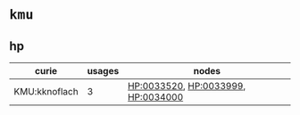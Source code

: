 # `kmu`

## hp

| curie         |   usages | nodes                                                                                                                                                                     |
|---------------|----------|---------------------------------------------------------------------------------------------------------------------------------------------------------------------------|
| KMU:kknoflach |        3 | [HP:0033520](http://purl.obolibrary.org/obo/HP_0033520), [HP:0033999](http://purl.obolibrary.org/obo/HP_0033999), [HP:0034000](http://purl.obolibrary.org/obo/HP_0034000) |

